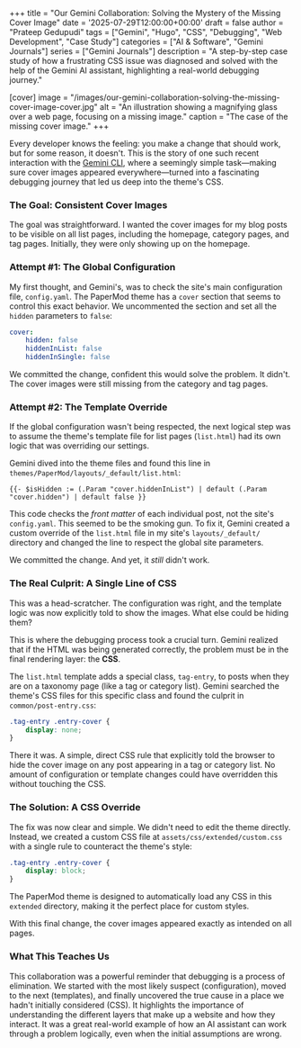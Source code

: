 +++
title = "Our Gemini Collaboration: Solving the Mystery of the Missing Cover Image"
date = '2025-07-29T12:00:00+00:00'
draft = false
author = "Prateep Gedupudi"
tags = ["Gemini", "Hugo", "CSS", "Debugging", "Web Development", "Case Study"]
categories = ["AI & Software", "Gemini Journals"]
series = ["Gemini Journals"]
description = "A step-by-step case study of how a frustrating CSS issue was diagnosed and solved with the help of the Gemini AI assistant, highlighting a real-world debugging journey."

[cover]
  image = "/images/our-gemini-collaboration-solving-the-missing-cover-image-cover.jpg"
  alt = "An illustration showing a magnifying glass over a web page, focusing on a missing image."
  caption = "The case of the missing cover image."
+++

Every developer knows the feeling: you make a change that should work, but for some reason, it doesn't. This is the story of one such recent interaction with the [Gemini CLI](/posts/a-day-with-gemini/), where a seemingly simple task—making sure cover images appeared everywhere—turned into a fascinating debugging journey that led us deep into the theme's CSS.

### The Goal: Consistent Cover Images

The goal was straightforward. I wanted the cover images for my blog posts to be visible on all list pages, including the homepage, category pages, and tag pages. Initially, they were only showing up on the homepage.

### Attempt #1: The Global Configuration

My first thought, and Gemini's, was to check the site's main configuration file, `config.yaml`. The PaperMod theme has a `cover` section that seems to control this exact behavior. We uncommented the section and set all the `hidden` parameters to `false`:

```yaml
cover:
    hidden: false
    hiddenInList: false
    hiddenInSingle: false
```

We committed the change, confident this would solve the problem. It didn't. The cover images were still missing from the category and tag pages.

### Attempt #2: The Template Override

If the global configuration wasn't being respected, the next logical step was to assume the theme's template file for list pages (`list.html`) had its own logic that was overriding our settings.

Gemini dived into the theme files and found this line in `themes/PaperMod/layouts/_default/list.html`:

```go-template
{{- $isHidden := (.Param "cover.hiddenInList") | default (.Param "cover.hidden") | default false }}
```

This code checks the *front matter* of each individual post, not the site's `config.yaml`. This seemed to be the smoking gun. To fix it, Gemini created a custom override of the `list.html` file in my site's `layouts/_default/` directory and changed the line to respect the global site parameters.

We committed the change. And yet, it *still* didn't work.

### The Real Culprit: A Single Line of CSS

This was a head-scratcher. The configuration was right, and the template logic was now explicitly told to show the images. What else could be hiding them?

This is where the debugging process took a crucial turn. Gemini realized that if the HTML was being generated correctly, the problem must be in the final rendering layer: the **CSS**.

The `list.html` template adds a special class, `tag-entry`, to posts when they are on a taxonomy page (like a tag or category list). Gemini searched the theme's CSS files for this specific class and found the culprit in `common/post-entry.css`:

```css
.tag-entry .entry-cover {
    display: none;
}
```

There it was. A simple, direct CSS rule that explicitly told the browser to hide the cover image on any post appearing in a tag or category list. No amount of configuration or template changes could have overridden this without touching the CSS.

### The Solution: A CSS Override

The fix was now clear and simple. We didn't need to edit the theme directly. Instead, we created a custom CSS file at `assets/css/extended/custom.css` with a single rule to counteract the theme's style:

```css
.tag-entry .entry-cover {
    display: block;
}
```

The PaperMod theme is designed to automatically load any CSS in this `extended` directory, making it the perfect place for custom styles.

With this final change, the cover images appeared exactly as intended on all pages.

### What This Teaches Us

This collaboration was a powerful reminder that debugging is a process of elimination. We started with the most likely suspect (configuration), moved to the next (templates), and finally uncovered the true cause in a place we hadn't initially considered (CSS). It highlights the importance of understanding the different layers that make up a website and how they interact. It was a great real-world example of how an AI assistant can work through a problem logically, even when the initial assumptions are wrong.
